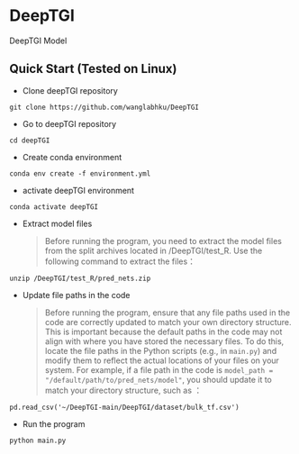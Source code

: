 # DeepTGI

DeepTGI Model

## Quick Start (Tested on Linux)

  * Clone deepTGI repository
```
git clone https://github.com/wanglabhku/DeepTGI
```
  * Go to deepTGI repository
```
cd deepTGI
```
  * Create conda environment
```
conda env create -f environment.yml
```
  * activate deepTGI environment
```
conda activate deepTGI
```
 * Extract model files
   > Before running the program, you need to extract the model files from the split archives located in /DeepTGI/test_R. Use the following command to extract the files：
```
unzip /DeepTGI/test_R/pred_nets.zip
```  
  * Update file paths in the code
    > Before running the program, ensure that any file paths used in the code are correctly updated to match your own directory structure. This is important because the default paths in the code may not align with where you have stored the necessary files. To do this, locate the file paths in the Python scripts (e.g., in `main.py`) and modify them to reflect the actual locations of your files on your system.
    > For example, if a file path in the code is `model_path = "/default/path/to/pred_nets/model"`, you should update it to match your directory structure, such as ：
```
pd.read_csv('~/DeepTGI-main/DeepTGI/dataset/bulk_tf.csv')
```
  * Run the program
```
python main.py
``` 
